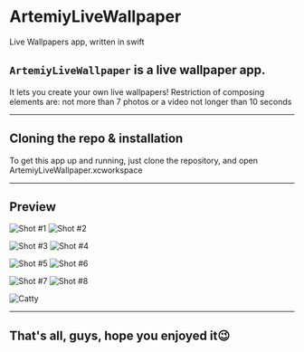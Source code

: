 # ArtemiyLiveWallpaper
Live Wallpapers app, written in swift

## ```ArtemiyLiveWallpaper``` is a live wallpaper app.
It lets you create your own live wallpapers! Restriction of composing elements are:
not more than 7 photos or a video not longer than 10 seconds

---

## Cloning the repo & installation

To get this app up and running, just clone the repository, and open ArtemiyLiveWallpaper.xcworkspace

---

## Preview

![Shot #1](/ArtemiyLiveWallpapers/images/LiveFirst1.gif)    ![Shot #2](/ArtemiyLiveWallpapers/images/LiveFirst2.gif)

![Shot #3](/ArtemiyLiveWallpapers/images/LiveFirst3.gif)    ![Shot #4](/ArtemiyLiveWallpapers/images/LiveFirst4.gif)

![Shot #5](/ArtemiyLiveWallpapers/images/LiveSec1.gif)    ![Shot #6](/ArtemiyLiveWallpapers/images/LiveSec21.gif)

![Shot #7](/ArtemiyLiveWallpapers/images/LiveSec3.gif)    ![Shot #8](/ArtemiyLiveWallpapers/images/LiveSec31.gif)

![Catty](https://media.giphy.com/media/vFKqnCdLPNOKc/giphy.gif)

---

## That's all, guys, hope you enjoyed it😉
